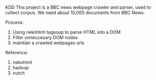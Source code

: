 KDD
This project is a BBC news webpage crawler and parser, used to collect corpus. We need about 10,000 documents from BBC News.




Process:
1. Using nekohtml tagsoup to parse HTML into a DOM
2. Filter unneccesary DOM nodes
3. maintian a crawled webpages urls

Reference:
1. nekohtml
2. hadoop
3. nutch